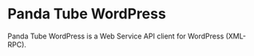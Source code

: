 Panda Tube WordPress
======================

Panda Tube WordPress is a Web Service API client for WordPress (XML-RPC).

